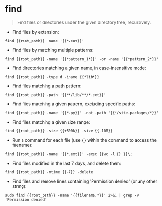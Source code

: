 # find

> Find files or directories under the given directory tree, recursively.

- Find files by extension:

`find {{root_path}} -name '{{*.ext}}'`

- Find files by matching multiple patterns:

`find {{root_path}} -name '{{*pattern_1*}}' -or -name '{{*pattern_2*}}'`

- Find directories matching a given name, in case-insensitive mode:

`find {{root_path}} -type d -iname {{*lib*}}`

- Find files matching a path pattern:

`find {{root_path}} -path '{{**/lib/**/*.ext}}'`

- Find files matching a given pattern, excluding specific paths:

`find {{root_path}} -name '{{*.py}}' -not -path '{{*/site-packages/*}}'`

- Find files matching a given size range:

`find {{root_path}} -size {{+500k}} -size {{-10M}}`

- Run a command for each file (use `{}` within the command to access the filename):

`find {{root_path}} -name '{{*.ext}}' -exec {{wc -l {} }}\;`

- Find files modified in the last 7 days, and delete them:

`find {{root_path}} -mtime {{-7}} -delete`

- Find files and remove lines containing 'Permission denied' (or any other string):

`sudo find {{root_path}} -name '{{filename.*}}' 2>&1 | grep -v 'Permission denied'`
